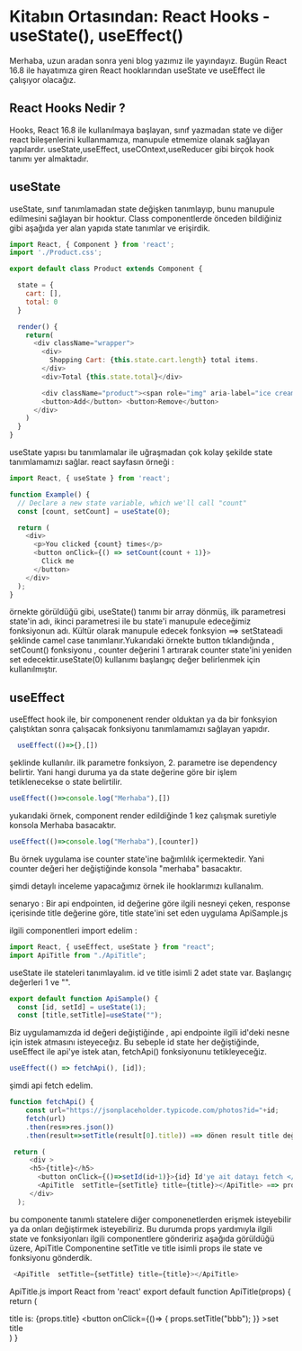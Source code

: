 # Kitabın Ortasından: React Hooks - useState(), useEffect()

Merhaba, uzun aradan sonra yeni blog yazımız ile yayındayız. Bugün React 16.8 ile hayatımıza giren React hooklarından useState ve useEffect ile çalışıyor olacağız.

## React Hooks Nedir ?

Hooks, React 16.8 ile kullanılmaya başlayan, sınıf yazmadan state ve diğer react bileşenlerini kullanmamıza, manupule etmemize olanak sağlayan yapılardır. useState,useEffect, useCOntext,useReducer gibi birçok hook tanımı yer almaktadır.

## useState
useState, sınıf tanımlamadan state değişken tanımlayıp, bunu manupule  edilmesini sağlayan bir hooktur.
Class componentlerde önceden bildiğiniz gibi aşağıda yer alan yapıda state tanımlar ve erişirdik.

``` js
import React, { Component } from 'react';
import './Product.css';

export default class Product extends Component {

  state = {
    cart: [],
    total: 0
  }

  render() {
    return(
      <div className="wrapper">
        <div>
          Shopping Cart: {this.state.cart.length} total items.
        </div>
        <div>Total {this.state.total}</div>

        <div className="product"><span role="img" aria-label="ice cream">🍦</span></div>
        <button>Add</button> <button>Remove</button>
      </div>
    )
  }
}
```

useState yapısı bu tanımlamalar ile uğraşmadan çok kolay şekilde state tanımlamamızı sağlar.
react sayfasın örneği : 

``` js
import React, { useState } from 'react';

function Example() {
  // Declare a new state variable, which we'll call "count"
  const [count, setCount] = useState(0);

  return (
    <div>
      <p>You clicked {count} times</p>
      <button onClick={() => setCount(count + 1)}>
        Click me
      </button>
    </div>
  );
}
```
örnekte görüldüğü gibi, useState() tanımı bir array dönmüş, ilk parametresi state'in adı, ikinci parametresi ile bu state'i manupule edeceğimiz fonksiyonun adı. Kültür olarak manupule edecek fonksyion  ==> setStateadi şeklinde camel case tanımlanır.Yukarıdaki örnekte button tıklandığında , setCount() fonksiyonu , counter değerini 1 artırarak counter state'ini yeniden set edecektir.useState(0) kullanımı başlangıç değer belirlenmek için kullanılmıştır.

## useEffect
useEffect hook ile, bir componenent  render olduktan  ya da bir fonksyion çalıştıktan sonra  çalışacak fonksiyonu tanımlamamızı sağlayan yapıdır.

``` js
  useEffect(()=>{},[])  
```
şeklinde kullanılır. ilk parametre fonksiyon, 2. parametre ise dependency belirtir. Yani hangi duruma ya da state değerine göre bir işlem tetiklenecekse o state belirtilir.

 ``` js
useEffect(()=>console.log("Merhaba"),[])
```
yukarıdaki örnek, component render edildiğinde 1 kez çalışmak suretiyle  konsola Merhaba basacaktır.

 ``` js
useEffect(()=>console.log("Merhaba"),[counter])
```
Bu örnek uygulama ise counter state'ine bağımlılık içermektedir. Yani counter değeri her değiştiğinde konsola  "merhaba" basacaktır.

şimdi detaylı inceleme yapacağımız örnek ile hooklarımızı kullanalım.  

senaryo : Bir api endpointen, id değerine göre ilgili nesneyi çeken, response içerisinde title değerine göre, title state'ini set eden uygulama
ApiSample.js  

ilgili componentleri import edelim :  


``` js
import React, { useEffect, useState } from "react";
import ApiTitle from "./ApiTitle";


```
useState ile stateleri tanımlayalım. id ve title isimli 2 adet state var. Başlangıç değerleri 1 ve "". 

``` js
export default function ApiSample() {
  const [id, setId] = useState(1);
  const [title,setTitle]=useState("");
```
Biz uygulamamızda id değeri değiştiğinde , api endpointe ilgili id'deki nesne için istek atmasını isteyeceğız. Bu sebeple id state her değiştiğinde, useEffect ile api'ye istek atan, fetchApi() fonksiyonunu tetikleyeceğiz.
``` js
useEffect(() => fetchApi(), [id]);
```
şimdi api fetch edelim.

``` js
function fetchApi() {
    const url="https://jsonplaceholder.typicode.com/photos?id="+id;
    fetch(url)
    .then(res=>res.json())
    .then(result=>setTitle(result[0].title)) ==> dönen result title değerine göre title state değerini set ediyoruz.
```
``` js
 return (
     <div >
     <h5>{title}</h5>
       <button onClick={()=>setId(id+1)}>{id} Id'ye ait datayı fetch </button>
       <ApiTitle  setTitle={setTitle} title={title}></ApiTitle> ==> props ile ilgili componente title state ile setTitle fonksyionu değerini geeçerek, o componenten bu state ve fonksiyona erişilmesini sağladık
     </div>
  );
```
bu componente tanımlı statelere diğer  componenetlerden erişmek isteyebilir ya da onları değiştirmek isteyebiliriz. Bu durumda props yardımıyla ilgili state ve fonksiyonları ilgili componentlere göndeririz
aşağıda görüldüğü üzere, ApiTitle Componentine setTitle ve title isimli props ile state ve fonksiyonu gönderdik.
``` js
 <ApiTitle  setTitle={setTitle} title={title}></ApiTitle>
```

ApiTitle.js
import React from 'react'
export default function ApiTitle(props) {
  return (
    <div>
        title is: {props.title}
       <button onClick={()=>
    {
        props.setTitle("bbb");
    }} >set title </button>
        </div>
  )
}

``` js

```


